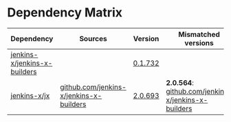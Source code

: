 # Dependency Matrix

Dependency | Sources | Version | Mismatched versions
---------- | ------- | ------- | -------------------
[jenkins-x/jenkins-x-builders](https://github.com/jenkins-x/jenkins-x-builders.git) |  | [0.1.732]() | 
[jenkins-x/jx](https://github.com/jenkins-x/jx.git) | [github.com/jenkins-x/jenkins-x-builders](https://github.com/jenkins-x/jenkins-x-builders) | [2.0.693](https://github.com/jenkins-x/jx/releases/tag/v2.0.693) | **2.0.564**: [github.com/jenkins-x/jenkins-x-builders](https://github.com/jenkins-x/jenkins-x-builders)

